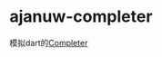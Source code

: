# ajanuw-completer

模拟dart的[Completer](https://api.dartlang.org/dev/2.0.0-dev.69.0/dart-async/Completer-class.html)